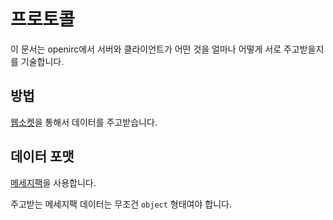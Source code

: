 # 프로토콜

이 문서는 openirc에서 서버와 클라이언트가 어떤 것을 얼마나 어떻게 서로 주고받을지를 기술합니다.


## 방법

[웹소켓](http://tools.ietf.org/html/rfc6455)을 통해서 데이터를 주고받습니다.


## 데이터 포맷

[메세지팩](http://msgpack.org/index.html)을 사용합니다.

주고받는 메세지팩 데이터는 무조건 `object` 형태여야 합니다.

